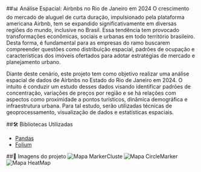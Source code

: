 ##📊 Análise Espacial: Airbnbs no Rio de Janeiro em 2024
O crescimento do mercado de aluguel de curta duração, impulsionado pela plataforma americana Airbnb, tem se expandido significativamente em diversas regiões do mundo, inclusive no Brasil. Essa tendência tem provocado transformações econômicas, sociais e urbanas em todo território brasileiro. Desta forma, é fundamental para as empresas do ramo buscarem compreender questões como distribuição espacial, padrões de ocupação e características dos imóveis ofertados para adotar estratégias de mercado e planejamento urbano.

Diante deste cenário, este projeto tem como objetivo realizar uma análise espacial de dados de Airbnbs no Estado do Rio de Janeiro em 2024. O intuito é conduzir um estudo desses dados visando identificar padrões de concentração, variações de preços por região e se há relações com aspectos como proximidade a pontos turísticos, dinâmica demográfica e infraestrutura urbana. Para tal estudo, serão utilizadas técnicas de geoprocessamento, visualização de dados e estatísticas espaciais.

##🛠️ Bibliotecas Utilizadas
- [Pandas](https://pandas.pydata.org)
- [Folium](https://python-visualization.github.io/folium/latest/)

##📘 Imagens do projeto
![Mapa MarkerCluste](https://imgur.com/sSVWjm7.png)
![Mapa CircleMarker](https://imgur.com/vOPqHD6.png)
![Mapa HeatMap](https://imgur.com/Zbmy3AB.png)
